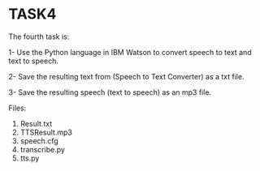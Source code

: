 # TASK4

The fourth task is: 

1- Use the Python language in IBM Watson to convert speech to text and text to speech.

2- Save the resulting text from (Speech to Text Converter) as a txt file.

3- Save the resulting speech (text to speech) as an mp3 file.

Files:
1. Result.txt
2. TTSResult.mp3
3. speech.cfg
4. transcribe.py
5. tts.py
